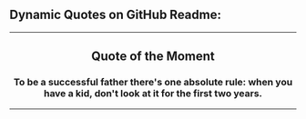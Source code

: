 ## Dynamic Quotes on GitHub Readme:

---

<h2 align='center'>Quote of the Moment</h2>
<h3 quote align='center'>To be a successful father there's one absolute rule: when you have a kid, don't look at it for the first two years.</h3 quote>

---
